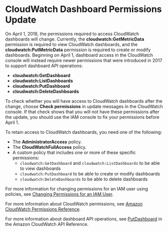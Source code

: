 # CloudWatch Dashboard Permissions Update<a name="dashboard-permissions-update"></a>

On April 1, 2018, the permissions required to access CloudWatch dashboards will change\. Currently, the **cloudwatch:GetMetricData** permission is required to view CloudWatch dashboards, and the **cloudwatch:PutMetricData** permission is required to create or modify dashboards\. Beginning on April 1, dashboard access in the CloudWatch console will instead require newer permissions that were introduced in 2017 to support dashboard API operations:
+ **cloudwatch:GetDashboard**
+ **cloudwatch:ListDashboards**
+ **cloudwatch:PutDashboard**
+ **cloudwatch:DeleteDashboards**

To check whether you will have access to CloudWatch dashboards after the change, choose **Check permissions** in update messages in the CloudWatch console\. If that check shows that you will not have these permissions after the update, you should use the IAM console to fix your permissions before April 1\.

To retain access to CloudWatch dashboards, you need one of the following:
+ The **AdministratorAccess** policy\.
+ The **CloudWatchFullAccess** policy\.
+ A custom policy that includes one or more of these specific permissions:
  + `cloudwatch:GetDashboard` and `cloudwatch:ListDashboards` to be able to view dashboards
  + `cloudwatch:PutDashboard` to be able to create or modify dashboards
  + `cloudwatch:DeleteDashboards` to be able to delete dashboards

For more information for changing permissions for an IAM user using policies, see [Changing Permissions for an IAM User](http://docs.aws.amazon.com/IAM/latest/UserGuide/id_users_change-permissions.html)\.

For more information about CloudWatch permissions, see [Amazon CloudWatch Permissions Reference](permissions-reference-cw.md)\.

For more information about dashboard API operations, see [PutDashboard](http://docs.aws.amazon.com/AmazonCloudWatch/latest/APIReference/API_PutDashboard.html) in the Amazon CloudWatch API Reference\.